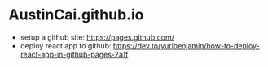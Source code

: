 # AustinCai.github.io

* setup a github site: https://pages.github.com/
* deploy react app to github: https://dev.to/yuribenjamin/how-to-deploy-react-app-in-github-pages-2a1f
